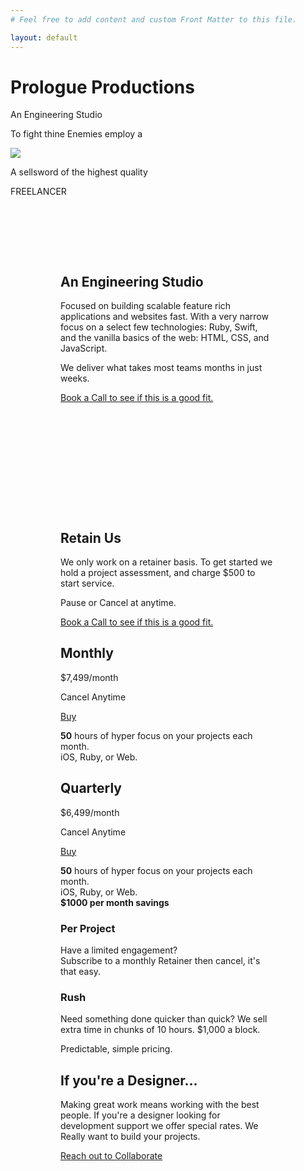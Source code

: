 ```yaml
---
# Feel free to add content and custom Front Matter to this file.

layout: default
---
```


<div class="row patterned-row thing tall-boy">
	<div class="logo-thing parallaxy-animate" parallaxy-options='{"multiplier":"0.100", "direction":"down", "positionType": "relative"}'></div>
	<h1 class="title-logo ta-center full-measure parallaxy-animate" parallaxy-options='{"multiplier":"0.005", "direction":"up", "positionType": "relative", "attribute" : "margintop"}'>Prologue Productions</h1>
	<p class="excerpt ta-center full-measure">An Engineering Studio</p>
</div>

<div class="row darkened horsey vertically-padded">
	<p class="flavor-text-1">To fight thine Enemies employ a</p>
	<img class="knight" src="/images/white-knight.png" />
	<p class="flavor-text-2">A sellsword of the highest quality</p>
	<p class="ostentatious-font ta-center">FREELANCER</p>
</div>

<div class="row darkened vertically-padded">
<section class="columned really-wide" style="padding: 5rem;box-sizing:border-box;">
	<div class="measure">
		<h2 class="heading-one ta-left withered">An Engineering Studio</h2>
	</div>
<div class="measure">
	<p class="paragraph withered">Focused on building scalable feature rich applications and websites fast. With a very narrow focus on a select few technologies: Ruby, Swift, and the vanilla basics of the web: HTML, CSS, and JavaScript.</p>
	<p class="paragraph withered">We deliver what takes most teams months in just weeks.</p>
	<p class="paragraph withered"><a href="#">Book a Call to see if this is a good fit.</a></p>
</div>
<!-- <div class="squiggle"></div> -->
</section>

<div class="row darkened vertically-padded">
<section class="really-wide" style="padding: 5rem;box-sizing:border-box;">
	<div class="measure">
		<h2 class="heading-one ta-left withered">Retain Us</h2>
		<p class="paragraph withered">We only work on a retainer basis. To get started we hold a project assessment, and charge $500 to start service.</p>
		<p class="paragraph withered">Pause or Cancel at anytime.</p>
		<p class="paragraph withered"><a href="#">Book a Call to see if this is a good fit.</a></p>
	</div>
	<div class="card-container">
		<div class="price-card">
			<h2 class="ta-center ">Monthly</h2>
			<p class="price">$7,499/<span>month</span></p>
			<p class="price-subtext">Cancel Anytime</p>
			<p><a href="#" class="button">Buy</a></p>
			<p><strong>50</strong> hours of hyper focus on your projects each month.<br>
			iOS, Ruby, or Web.</p>
		</div>
		<div class="price-card">
			<h2 class="ta-center ">Quarterly</h2>
			<p class="price">$6,499/<span>month</span></p>
			<p class="price-subtext">Cancel Anytime</p>
			<a href="#" class="button">Buy</a>
			<p><strong>50</strong> hours of hyper focus on your projects each month.<br>
			iOS, Ruby, or Web.<br>
			<strong>$1000 per month savings</strong></p>
		</div>
		<div class="price-card outlined">
			<h3 class="ta-center ">Per Project</h3>
			<p>Have a limited engagement?<br>
			Subscribe to a monthly Retainer then cancel, it's that easy.</p>
			<h3>Rush</h3>
			<p>Need something done quicker than quick? We sell extra time in chunks of 10 hours. $1,000 a block.</p>
			<p>Predictable, simple pricing.</p>
		</div>
	</div>
	<div class="really-wide">
		<h2 class="full-measure heading-one ta-left withered">If you're a Designer...</h2>
		<p class="measure paragraph withered">Making great work means working with the best people. If you're a designer looking for development support we offer special rates. We Really want to build your projects.</p>
		<p class="measure paragraph withered"><a href="#">Reach out to Collaborate</a></p>
	</div>
</section>

